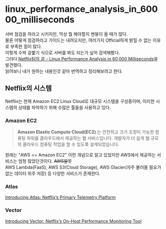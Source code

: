 # linux_performance_analysis_in_60000_milliseconds
서버 점검을 하라고 시키지만, 막상 뭘 해야할지 멘붕이 올 때가 많다.  
물론 어떻게 점검하라고 가이드는 내려오지만, 여러가지 Official하게 밝힐 수 없는 이유로 부족한 점이 많다.  
이렇게 수박 겉핥기 식으로 서버를 봐도 되는가 싶어 검색해봤다.  
그러다 [Netflix팀의 글 - Linux Performance Analysis in 60,000 Milliseconds](https://medium.com/netflix-techblog/linux-performance-analysis-in-60-000-milliseconds-accc10403c55)을 발견했다.  
읽어보니 내가 원하는 내용인것 같아 번역하고 정리해보려고 한다.

## Netflix의 시스템  
Netflix는 현재 Amazon EC2 Linux Cloud로 대규모 시스템을 구성중이며, 이러한 시스템의 상태를 파악하기 위해 수많은 툴들을 사용하고 있다.  

### Amazon EC2
> **Amazon Elastic Compute Cloud(EC2)** 는 안전하고 크기 조정이 가능한 컴퓨팅 파워를 클라우드에서 제공하는 웹 서비스입니다. 개발자가 더 쉽게 웹 규모의 클라우드 컴퓨팅 작업을 할 수 있도록 설계되었습니다.  

원래는 "AWS == Amazon EC2" 이런 개념으로 알고 있었지만 AWS에서 제공하는 서비스는 엄청 많았던것이다. ~~AWS알못~~  
AWS Lambda(FaaS), AWS S3(Cloud Storage), AWS Glacier(자주 불러올 필요가 없는 데이터 위주 저장) 등 다양한 서비스가 존재한다.  

### Atlas
[Introducing Atlas: Netflix’s Primary Telemetry Platform](https://medium.com/netflix-techblog/introducing-atlas-netflixs-primary-telemetry-platform-bd31f4d8ed9a)

### Vector
[Introducing Vector: Netflix’s On-Host Performance Monitoring Tool](https://medium.com/netflix-techblog/introducing-vector-netflixs-on-host-performance-monitoring-tool-c0d3058c3f6f)
